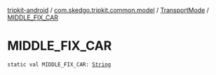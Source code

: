 [tripkit-android](../../index.md) / [com.skedgo.tripkit.common.model](../index.md) / [TransportMode](index.md) / [MIDDLE_FIX_CAR](./-m-i-d-d-l-e_-f-i-x_-c-a-r.md)

# MIDDLE_FIX_CAR

`static val MIDDLE_FIX_CAR: `[`String`](https://kotlinlang.org/api/latest/jvm/stdlib/kotlin/-string/index.html)
